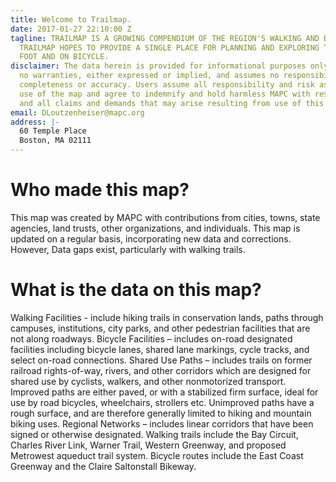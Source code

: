 ```yaml
---
title: Welcome to Trailmap.
date: 2017-01-27 22:10:00 Z
tagline: TRAILMAP IS A GROWING COMPENDIUM OF THE REGION'S WALKING AND BICYCLING FACILITIES.
  TRAILMAP HOPES TO PROVIDE A SINGLE PLACE FOR PLANNING AND EXPLORING THE REGION BY
  FOOT AND ON BICYCLE.
disclaimer: The data herein is provided for informational purposes only. MAPC makes
  no warranties, either expressed or implied, and assumes no responsibility for its
  completeness or accuracy. Users assume all responsibility and risk associated with
  use of the map and agree to indemnify and hold harmless MAPC with respect to any
  and all claims and demands that may arise resulting from use of this map.​
email: DLoutzenheiser@mapc.org
address: |-
  60 Temple Place
  Boston, MA 02111
---
```


# Who made this map?
This map was created by MAPC with contributions from cities, towns, state agencies, land trusts, other organizations, and individuals. This map is updated on a regular basis, incorporating new data and corrections. However, Data gaps exist, particularly with walking trails.

# What is the data on this map?
Walking Facilities - include hiking trails in conservation lands, paths through campuses, institutions, city parks, and other pedestrian facilities that are not along roadways. Bicycle Facilities – includes on-road designated facilities including bicycle lanes, shared lane markings, cycle tracks, and select on-road connections. Shared Use Paths – includes trails on former railroad rights-of-way, rivers, and other corridors which are designed for shared use by cyclists, walkers, and other nonmotorized transport. Improved paths are either paved, or with a stabilized firm surface, ideal for use by road bicycles, wheelchairs, strollers etc. Unimproved paths have a rough surface, and are therefore generally limited to hiking and mountain biking uses. Regional Networks – includes linear corridors that have been signed or otherwise designated. Walking trails include the Bay Circuit, Charles River Link, Warner Trail, Western Greenway, and proposed Metrowest aqueduct trail system. Bicycle routes include the East Coast Greenway and the Claire Saltonstall Bikeway.